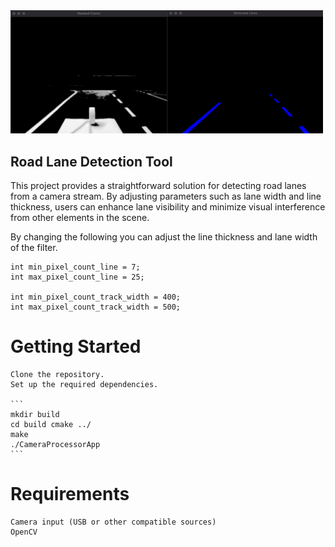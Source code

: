 <img src="sample/sample.png" width="500"/>

## Road Lane Detection Tool

This project provides a straightforward solution for detecting road lanes from a camera stream. By adjusting parameters such as lane width and line thickness, users can enhance lane visibility and minimize visual interference from other elements in the scene.

By changing the following you can adjust the line thickness and lane width of the filter.
```
int min_pixel_count_line = 7;
int max_pixel_count_line = 25;

int min_pixel_count_track_width = 400;
int max_pixel_count_track_width = 500;
```

# Getting Started

    Clone the repository.
    Set up the required dependencies.

    ```
    mkdir build
    cd build cmake ../
    make 
    ./CameraProcessorApp
    ```

# Requirements

    Camera input (USB or other compatible sources)
    OpenCV
